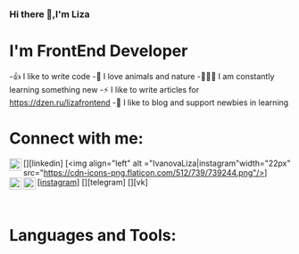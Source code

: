 ### Hi there 👋,I'm Liza

<!--
**Elsiesmile/elsiesmile** is a ✨ _special_ ✨ repository because its `README.md` (this file) appears on your GitHub profile.

Here are some ideas to get you started:

- 🔭 I’m currently working on ...
- 🌱 I’m currently learning ...
- 👯 I’m looking to collaborate on ...
- 🤔 I’m looking for help with ...
- 💬 Ask me about ...
- 📫 How to reach me: ...
- 😄 Pronouns: ...
- ⚡ Fun fact: ...
-->

# I'm FrontEnd Developer
-👍 I like to write code
-🌱 I love animals and nature
-👩🏻‍💻 I am constantly learning something new
-⚡ I like to write articles for https://dzen.ru/lizafrontend
-🤝 I like to blog and support newbies in learning

# Connect with me:
[<img align="left" alt ="IvanovaLiza|linkedin" width="22px" src="https://cdn-icons-png.flaticon.com/512/3669/3669739.png"/>][linkedin]
[<img align="left" alt ="IvanovaLiza|instagram"width="22px" src="https://cdn-icons-png.flaticon.com/512/739/739244.png"/>][instagram]
[<img align="left" alt ="IvanovaLiza|telegram" width="22px" src="https://cdn-icons-png.flaticon.com/512/5728/5728145.png"/>][telegram]
[<img align="left" alt ="IvanovaLiza|vk" width="22px" src="https://cdn-icons-png.flaticon.com/512/2111/2111828.png"/>][vk]

</br>

# Languages and Tools:

